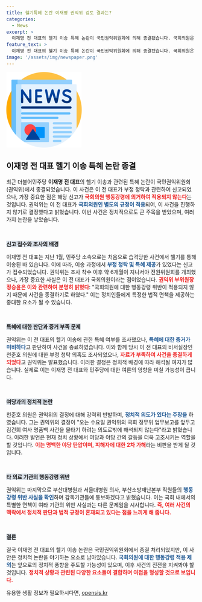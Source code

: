```yaml
---
title: 헬기특혜 논란 이재명 권익위 검토 결과는?
categories:
  - News
excerpt: >
  이재명 전 대표의 헬기 이송 특혜 논란이 국민권익위원회에 의해 종결됐습니다. 국회의원은 행동강령 적용 대상이 아니라는 이유로 사건은 마무리되었고, 관련 고소는 부정청탁 정보 부족으로 기각되었습니다.
feature_text: >
  이재명 전 대표의 헬기 이송 특혜 논란이 국민권익위원회에 의해 종결됐습니다. 국회의원은 행동강령 적용 대상이 아니라는 이유로 사건은 마무리되었고, 관련 고소는 부정청탁 정보 부족으로 기각되었습니다.
image: '/assets/img/newspaper.png'
---
```


<p><img src="/assets/img/newspaper.png" alt="kimp 속보" /></p>

<h2 data-ke-size="size26">이재명 전 대표 헬기 이송 특혜 논란 종결</h2>

<p data-ke-size="size16">최근 더불어민주당 <b>이재명 전 대표</b>의 헬기 이송과 관련된 특혜 논란이 국민권익위원회(권익위)에서 종결되었습니다. 이 사건은 이 전 대표가 부정 청탁과 관련하여 신고되었으나, 가장 중요한 점은 해당 신고가 <b><span style="color: #ee2323;">국회의원 행동강령에 의거하여 적용되지 않는다</span></b>는 것입니다. 권익위는 이 전 대표가 <b><span style="color: #1a5490;">국회의원인 별도의 규정이 적용</span></b>되어, 이 사건을 진행하지 않기로 결정했다고 밝혔습니다. 이번 사건은 정치적으로도 큰 주목을 받았으며, 여러 가지 논란을 낳았습니다. </p>

<p data-ke-size="size16">&nbsp;</p>

<p><b><span style="background-color: #21538527;">신고 접수와 조사의 배경</span></b></p>

<p data-ke-size="size16">이재명 전 대표는 지난 1월, 민주당 소속으로는 처음으로 습격당한 사건에서 헬기를 통해 이송된 바 있습니다. 이에 따라, 이송 과정에서 <b><span style="color: #1a5490;">부정 청탁 및 특혜 제공</span></b>가 있었다는 신고가 접수되었습니다. 권익위는 조사 착수 이후 약 6개월이 지나서야 전원위원회를 개최했으나, 가장 중요한 사실은 이 전 대표가 국회의원이라는 점이었습니다. <b><span style="color: #ee2323;">권익위 부위원장 정승윤은 이와 관련하여 분명히 밝혔다</span></b>: "국회의원에 대한 행동강령 위반이 적용되지 않기 때문에 사건을 종결하기로 하였다." 이는 정치인들에게 특정한 법적 면책을 제공하는 중대한 요소가 될 수 있습니다. </p>

<p data-ke-size="size16">&nbsp;</p>

<p><b><span style="background-color: #21538527;">특혜에 대한 판단과 증거 부족 문제</span></b></p>

<p data-ke-size="size16">권익위는 이 전 대표의 헬기 이송에 관한 특혜 여부를 조사했으나, <b><span style="color: #1a5490;">특혜에 대한 증거가 미비하다</span></b>고 판단하여 사건을 종료하였습니다. 이와 함께 당시 이 전 대표의 비서실장인 천준호 의원에 대한 부정 청탁 의혹도 조사되었으나, <b><span style="color: #ee2323;">자료가 부족하여 사건을 종결하게 되었다</span></b>고 권익위는 발표했습니다. 이러한 결정은 정치적 배경에 따라 해석될 여지가 많습니다. 실제로 이는 이재명 전 대표와 민주당에 대한 여론의 영향을 미칠 가능성이 큽니다. </p>

<p data-ke-size="size16">&nbsp;</p>

<p><b><span style="background-color: #21538527;">여당과의 정치적 논란</span></b></p>

<p data-ke-size="size16">천준호 의원은 권익위의 결정에 대해 강력히 반발하며, <b><span style="color: #1a5490;">정치적 의도가 있다는 주장을</span></b> 하였습니다. 그는 권익위의 결정이 "오는 수요일 권익위의 국회 정무위 업무보고를 앞두고 김건희 여사 명품백 사건을 물타기 하려는 의도로밖에 해석되지 않는다"라고 밝혔습니다. 이러한 발언은 현재 정치 상황에서 여당과 야당 간의 갈등을 더욱 고조시키는 역할을 할 것입니다. <b><span style="color: #ee2323;">이는 명백한 야당 탄압이며, 피해자에 대한 2차 가해</span></b>라는 비판을 받게 될 것입니다. </p>

<p data-ke-size="size16">&nbsp;</p>

<p><b><span style="background-color: #21538527;">타 의료 기관의 행동강령 위반</span></b></p>

<p data-ke-size="size16">권익위는 마지막으로 부산대병원과 서울대병원 의사, 부산소방재난본부 직원들의 <b><span style="color: #1a5490;">행동강령 위반 사실을 확인</span></b>하며 감독기관들에 통보하겠다고 밝혔습니다. 이는 국회 내에서의 특별한 면책이 여타 기관의 위반 사실과는 다른 문제임을 시사합니다. <b><span style="color: #ee2323;">즉, 여러 사건의 맥락에서 정치적 판단과 법적 규정이 혼재되고 있다는 점을 느끼게 해 줍니다.</span></b></p>

<p data-ke-size="size16">&nbsp;</p>

<p><b><span style="background-color: #21538527;">결론</span></b></p>

<p data-ke-size="size16">결국 이재명 전 대표의 헬기 이송 논란은 국민권익위원회에서 종결 처리되었지만, 이 사안은 정치적 논란을 야기하는 요소로 남아있습니다. <b><span style="color: #1a5490;">국회의원에 대한 행동강령 적용 제외</span></b>는 앞으로의 정치적 풍향을 주도할 가능성이 있으며, 이후 사건의 진전을 지켜봐야 할 것입니다. <b><span style="color: #ee2323;">정치적 상황과 관련된 다양한 요소들이 결합하며 여접을 형성할 것으로 보입니다.</span></b></p>
유용한 생활 정보가 필요하시다면, <a href="https://opensis.kr" rel="dofollow">opensis.kr</a>


